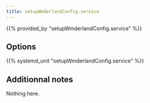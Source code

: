 ```yaml
---
title: setupWmderlandConfig.service
---
```


{{% provided_by "setupWmderlandConfig.service" %}}

## Options

{{% systemd_unit "setupWmderlandConfig.service" %}}

## Additionnal notes

Nothing here.